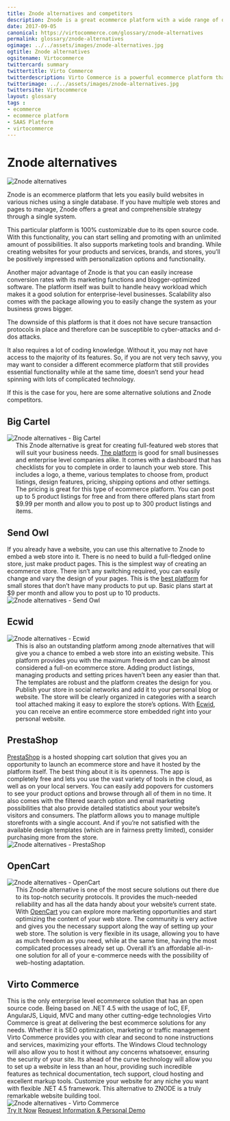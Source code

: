 ```yaml
--- 
title: Znode alternatives and competitors
description: Znode is a great ecommerce platform with a wide range of opportunities, but there are some alternative solutions and Znode competitors that you should check out. Learn more about it in this article.
date: 2017-09-05
canonical: https://virtocommerce.com/glossary/znode-alternatives
permalink: glossary/znode-alternatives
ogimage: ../../assets/images/znode-alternatives.jpg
ogtitle: Znode alternatives 
ogsitename: Virtocommerce
twittercard: summary
twittertitle: Virto Commerce
twitterdescription: Virto Commerce is a powerful ecommerce platform that includes everything you need to create an online store and sell online. Try it free with Free Community License
twitterimage: ../../assets/images/znode-alternatives.jpg
twittersite: Virtocommerce
layout: glossary
tags : 
- ecommerce
- ecommerce platform
- SAAS Platform
- virtocommerce 
---
```

<div class="business-cnt">
    <div class="head __cart">
        <h1 class="title">Znode alternatives </h1>
    </div>
    <img alt="Znode alternatives" src="assets/images/znode-alternatives.jpg" />
    <p class="text">
    Znode is an ecommerce platform that lets you easily build websites in various niches using a single database. If you have multiple web stores and pages to manage, Znode offers a great and comprehensible strategy through a single system. 
    </p>  
    <p class="text">
    This particular platform is 100% customizable due to its open source code. With this functionality, you can start selling and promoting with an unlimited amount of possibilities. It also supports marketing tools and branding.  While creating websites for your products and services, brands, and stores, you’ll be positively impressed with personalization options and functionality. 
    </p>
    <p class="text">
    Another major advantage of Znode is that you can easily increase conversion rates with its marketing functions and blogger-optimized software. The platform itself was built to handle heavy workload which makes it a good solution for enterprise-level businesses. Scalability also comes with the package allowing you to easily change the system as your business grows bigger. 
    </p>
    <p class="text">
    The downside of this platform is that it does not have secure transaction protocols in place and therefore can be susceptible to cyber-attacks and d-dos attacks. 
    </p>
    <p class="text">
    It also requires a lot of coding knowledge. Without it, you may not have access to the majority of its features. So, if you are not very tech savvy, you may want to consider a different ecommerce platform that still provides essential functionality while at the same time, doesn’t send your head spinning with lots of complicated technology. 
    </p>
    <p class="text">
    If this is the case for you, here are some alternative solutions and Znode competitors.
    </p>
    <h2>Big Cartel</h2>
    <div class="col-w">
        <div class="col __col-30">
            <img alt="Znode alternatives  - Big Cartel" src="assets/images/bigcartel.jpg" />
        </div>
        <div class="col __col-70 text" style="margin-top: 0; padding-left: 20px;">
            This Znode alternative is great for creating full-featured web stores that will suit your business needs. <a href="https://www.bigcartel.com/" rel="nofollow">The platform</a> is good for small businesses and enterprise level companies alike. It comes with a dashboard that has checklists for you to complete in order to launch your web store. This includes a logo, a theme, various templates to choose from, product listings, design features, pricing, shipping options and other settings. 
            The pricing is great for this type of ecommerce platform. You can post up to 5 product listings for free and from there offered plans start from $9.99 per month and allow you to post up to 300 product listings and items. 
        </div>
    </div>
    <h2>Send Owl</h2>
    <div class="col-w">
        <div class="col __col-70 text" style="margin-top: 0; padding-right: 20px;">
           If you already have a website, you can use this alternative to Znode to embed a web store into it. There is no need to build a full-fledged online store, just make product pages. This is the simplest way of creating an ecommerce store. There isn’t any switching required, you can easily change and vary the design of your pages. 
           This is the <a href="https://www.sendowl.com/" rel="nofollow">best platform</a> for small stores that don’t have many products to put up. Basic plans start at $9 per month and allow you to post up to 10 products. 
           </div>
        <div class="col __col-30">
            <img alt="Znode alternatives  - Send Owl" src="assets/images/sendowl.jpg" />
        </div>
    </div>
        <h2>Ecwid</h2>
    <div class="col-w">
        <div class="col __col-30">
            <img alt="Znode alternatives  - Ecwid" src="assets/images/ecwid.jpg" />
        </div>
        <div class="col __col-70 text" style="margin-top: 0; padding-left: 20px;">
            This is also an outstanding platform among znode alternatives that will give you a chance to embed a web store into an existing website. This platform provides you with the maximum freedom and can be almost considered a full-on ecommerce store. Adding product listings, managing products and setting prices haven’t been any easier than that.  
            The templates are robust and the platform creates the design for you. Publish your store in social networks and add it to your personal blog or website. The store will be clearly organized in categories with a search tool attached making it easy to explore the store’s options. With <a href="https://www.ecwid.com/" rel="nofollow">Ecwid</a>, you can receive an entire ecommerce store embedded right into your personal website. 
            </div>
    </div>
    <h2>PrestaShop</h2>
    <div class="col-w">
        <div class="col __col-70 text" style="margin-top: 0; padding-right: 20px;">
           <a href="https://www.prestashop.com/en" rel="nofollow">PrestaShop</a> is a hosted shopping cart solution that gives you an opportunity to launch an ecommerce store and have it hosted by the platform itself. 
           The best thing about it is its openness. The app is completely free and lets you use the vast variety of tools in the cloud, as well as on your local servers. 
           You can easily add popovers for customers to see your product options and browse through all of them in no time. It also comes with the filtered search option and email marketing possibilities that also provide detailed statistics about your website’s visitors and consumers.            
          The platform allows you to manage multiple storefronts with a single account. And if you’re not satisfied with the available design templates (which are in fairness pretty limited), consider purchasing more from the store. 
          </div>
        <div class="col __col-30">
            <img alt="Znode alternatives  - PrestaShop" src="assets/images/prestashop.jpg" />
        </div>
    </div>
        <h2>OpenCart </h2>
    <div class="col-w">
        <div class="col __col-30">
            <img alt="Znode alternatives  - OpenCart" src="assets/images/opencart.jpg" />
        </div>
        <div class="col __col-70 text" style="margin-top: 0; padding-left: 20px;">
            This Znode alternative is one of the most secure solutions out there due to its top-notch security protocols. It provides the much-needed reliability and has all the data handy about your website’s current state. 
            With <a href="https://www.opencart.com/" rel="nofollow">OpenCart</a> you can explore more marketing opportunities and start optimizing the content of your web store. 
            The community is very active and gives you the necessary support along the way of setting up your web store. The solution is very flexible in its usage, allowing you to have as much freedom as you need, while at the same time, having the most complicated processes already set up. Overall it’s an affordable all-in-one solution for all of your e-commerce needs with the possibility of web-hosting adaptation.  
        </div>
    </div>
    <h2>Virto Commerce</h2>
    <div class="col-w">
        <div class="col __col-70 text" style="margin-top: 0; padding-right: 20px;">
           This is the only enterprise level ecommerce solution that has an open source code. Being based on .NET 4.5 with the usage of IoC, EF, AngularJS, Liquid, MVC and many other cutting-edge technologies Virto Commerce is great at delivering the best ecommerce solutions for any needs. Whether it is SEO optimization, marketing or traffic management Virto Commerce provides you with clear and second to none instructions and services, maximizing your efforts. 
           The Windows Cloud technology will also allow you to host it without any concerns whatsoever, ensuring the security of your site. Its ahead of the curve technology will allow you to set up a website in less than an hour, providing such incredible features as technical documentation, tech support, cloud hosting and excellent markup tools. Customize your website for any niche you want with flexible .NET 4.5 framework. This alternative to ZNODE is a truly remarkable website building tool.
           </div>
        <div class="col __col-30">
            <img alt="Znode alternatives  - Virto Commerce" src="assets/images/virto-commerce-screen.jpg" />
        </div>
    </div>
<div class="buttons">
        <a class="button fill" href="/try-now">Try It Now</a>
        <a class="button fill" href="/contact-us">Request Information & Personal Demo</a>
    </div>
</div>
